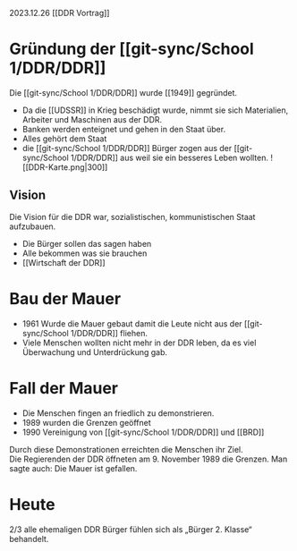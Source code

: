 2023.12.26
[[DDR Vortrag]]

# Gründung der [[git-sync/School 1/DDR/DDR]] 
Die [[git-sync/School 1/DDR/DDR]] wurde [[1949]] gegründet.
- Da die [[UDSSR]] in Krieg beschädigt wurde, nimmt sie sich Materialien, Arbeiter und Maschinen aus der DDR.
- Banken werden enteignet und gehen in den Staat über.
- Alles gehört dem Staat
- die [[git-sync/School 1/DDR/DDR]] Bürger zogen aus der [[git-sync/School 1/DDR/DDR]] aus weil sie ein besseres Leben wollten.
![[DDR-Karte.png|300]]
## Vision
Die Vision für die DDR war, sozialistischen, kommunistischen Staat aufzubauen.

- Die Bürger sollen das sagen haben
- Alle bekommen was sie brauchen 
- [[Wirtschaft der DDR]]
# Bau der Mauer
- 1961 Wurde die Mauer gebaut damit die Leute nicht aus der [[git-sync/School 1/DDR/DDR]] fliehen.
- Viele Menschen wollten nicht mehr in der DDR leben, da es viel Überwachung und Unterdrückung gab.
# Fall der Mauer
- Die Menschen fingen an friedlich zu demonstrieren.
- 1989 wurden die Grenzen geöffnet 
- 1990 Vereinigung von [[git-sync/School 1/DDR/DDR]] und [[BRD]] 

Durch diese Demonstrationen erreichten die Menschen ihr Ziel.  
Die Regierenden der DDR öffneten am 9. November 1989 die Grenzen. Man sagte auch: Die Mauer ist gefallen.

# Heute
2/3 alle ehemaligen DDR Bürger fühlen sich als „Bürger 2. Klasse“ behandelt.
